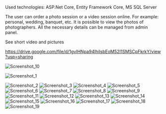 Used technologies: ASP.Net Core, Entity Framework Core, MS SQL Server

The user can order a photo session or a video session online. For example: personal, wedding, banquet, etc.
It is possible to view the photos of photographers.
All the necessary details can be managed from admin panel.

See short video and pictures

https://drive.google.com/file/d/1gvIHNpa94IhilsbEoM52I1SMSCpFkrkY/view?usp=sharing

![Screenshot_10](https://github.com/inatsvlishvili/Photography_Blog/assets/116165810/e776a0f3-8e91-4092-a3b1-a0ba8b702a0d)

![Screenshot_1](https://github.com/inatsvlishvili/Photography_Blog/assets/116165810/b21b9b34-b195-4a6f-95c8-6800aa6648a2)

![Screenshot_2](https://github.com/inatsvlishvili/Photography_Blog/assets/116165810/e57912d0-b5cf-4404-b8e6-1b49e1b394ae)
![Screenshot_3](https://github.com/inatsvlishvili/Photography_Blog/assets/116165810/a5b5df95-92f7-4f59-98df-85b2e6defe8d)
![Screenshot_4](https://github.com/inatsvlishvili/Photography_Blog/assets/116165810/510decf3-a85b-438f-b21d-0367aa7e8235)
![Screenshot_5](https://github.com/inatsvlishvili/Photography_Blog/assets/116165810/78de3bf2-46ec-49a8-ae93-28bf6514420f)
![Screenshot_6](https://github.com/inatsvlishvili/Photography_Blog/assets/116165810/c49a9f6e-13c0-46a5-96f0-253e44acf3b9)
![Screenshot_7](https://github.com/inatsvlishvili/Photography_Blog/assets/116165810/e6230e4d-1598-4c2f-899e-e6df783270b5)
![Screenshot_8](https://github.com/inatsvlishvili/Photography_Blog/assets/116165810/06c861db-9dd6-4db8-9b4a-08f6afc25849)
![Screenshot_9](https://github.com/inatsvlishvili/Photography_Blog/assets/116165810/f2ff1765-8e21-4943-afba-4c9713ce0f6a)
![Screenshot_11](https://github.com/inatsvlishvili/Photography_Blog/assets/116165810/d9dff55e-8778-47ad-9f9b-c07f973f288f)
![Screenshot_12](https://github.com/inatsvlishvili/Photography_Blog/assets/116165810/b8f7e57e-970f-444f-8732-4e9f1f852c3b)
![Screenshot_13](https://github.com/inatsvlishvili/Photography_Blog/assets/116165810/f6f8659e-3829-46e5-8119-d6ca04161f04)
![Screenshot_14](https://github.com/inatsvlishvili/Photography_Blog/assets/116165810/9e5a93ec-a3e3-44ed-b074-396193e9281b)
![Screenshot_15](https://github.com/inatsvlishvili/Photography_Blog/assets/116165810/edc2ea04-c058-4728-a2ee-be432f461ba1)
![Screenshot_16](https://github.com/inatsvlishvili/Photography_Blog/assets/116165810/f161f836-6a1a-4744-b2a3-301008edf5dd)
![Screenshot_17](https://github.com/inatsvlishvili/Photography_Blog/assets/116165810/1829ee59-a357-42a8-97db-002aad4d8f6b)
![Screenshot_18](https://github.com/inatsvlishvili/Photography_Blog/assets/116165810/38c520fd-ef86-4c22-afc6-e5705645ef67)
![Screenshot_19](https://github.com/inatsvlishvili/Photography_Blog/assets/116165810/afd7e5a2-e152-4718-b521-b82195d384bb)
























